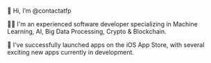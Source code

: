 👋 Hi, I’m @contactatfp

👨‍💻 I'm an experienced software developer specializing in Machine Learning, AI, Big Data Processing, Crypto & Blockchain.

📱 I've successfully launched apps on the iOS App Store, with several exciting new apps currently in development.



<!---
contactatfp/contactatfp is a ✨ special ✨ repository because its `README.md` (this file) appears on your GitHub profile.
You can click the Preview link to take a look at your changes.
--->
